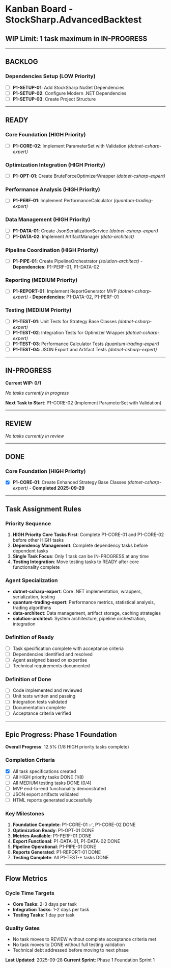 # Kanban Board - StockSharp.AdvancedBacktest

## WIP Limit: 1 task maximum in IN-PROGRESS

---

## BACKLOG

### Dependencies Setup (LOW Priority)
- [ ] **P1-SETUP-01**: Add StockSharp NuGet Dependencies
- [ ] **P1-SETUP-02**: Configure Modern .NET Dependencies
- [ ] **P1-SETUP-03**: Create Project Structure

---

## READY

### Core Foundation (HIGH Priority)
- [ ] **P1-CORE-02**: Implement ParameterSet with Validation *(dotnet-csharp-expert)*

### Optimization Integration (HIGH Priority)
- [ ] **P1-OPT-01**: Create BruteForceOptimizerWrapper *(dotnet-csharp-expert)*

### Performance Analysis (HIGH Priority)
- [ ] **P1-PERF-01**: Implement PerformanceCalculator *(quantum-trading-expert)*

### Data Management (HIGH Priority)
- [ ] **P1-DATA-01**: Create JsonSerializationService *(dotnet-csharp-expert)*
- [ ] **P1-DATA-02**: Implement ArtifactManager *(data-architect)*

### Pipeline Coordination (HIGH Priority)
- [ ] **P1-PIPE-01**: Create PipelineOrchestrator *(solution-architect)* - **Dependencies**: P1-PERF-01, P1-DATA-02

### Reporting (MEDIUM Priority)
- [ ] **P1-REPORT-01**: Implement ReportGenerator MVP *(dotnet-csharp-expert)* - **Dependencies**: P1-DATA-02, P1-PERF-01

### Testing (MEDIUM Priority)
- [ ] **P1-TEST-01**: Unit Tests for Strategy Base Classes *(dotnet-csharp-expert)*
- [ ] **P1-TEST-02**: Integration Tests for Optimizer Wrapper *(dotnet-csharp-expert)*
- [ ] **P1-TEST-03**: Performance Calculator Tests *(quantum-trading-expert)*
- [ ] **P1-TEST-04**: JSON Export and Artifact Tests *(dotnet-csharp-expert)*

---

## IN-PROGRESS

**Current WIP: 0/1**

*No tasks currently in progress*

**Next Task to Start**: P1-CORE-02 (Implement ParameterSet with Validation)

---

## REVIEW

*No tasks currently in review*

---

## DONE

### Core Foundation (HIGH Priority)
- [x] **P1-CORE-01**: Create Enhanced Strategy Base Classes *(dotnet-csharp-expert)* - **Completed 2025-09-29**

---

## Task Assignment Rules

### Priority Sequence
1. **HIGH Priority Core Tasks First**: Complete P1-CORE-01 and P1-CORE-02 before other HIGH tasks
2. **Dependency Management**: Complete dependency tasks before dependent tasks
3. **Single Task Focus**: Only 1 task can be IN-PROGRESS at any time
4. **Testing Integration**: Move testing tasks to READY after core functionality complete

### Agent Specialization
- **dotnet-csharp-expert**: Core .NET implementation, wrappers, serialization, testing
- **quantum-trading-expert**: Performance metrics, statistical analysis, trading algorithms
- **data-architect**: Data management, artifact storage, caching strategies
- **solution-architect**: System architecture, pipeline orchestration, integration

### Definition of Ready
- [ ] Task specification complete with acceptance criteria
- [ ] Dependencies identified and resolved
- [ ] Agent assigned based on expertise
- [ ] Technical requirements documented

### Definition of Done
- [ ] Code implemented and reviewed
- [ ] Unit tests written and passing
- [ ] Integration tests validated
- [ ] Documentation complete
- [ ] Acceptance criteria verified

---

## Epic Progress: Phase 1 Foundation

**Overall Progress**: 12.5% (1/8 HIGH priority tasks complete)

### Completion Criteria
- [x] All task specifications created
- [ ] All HIGH priority tasks DONE (1/8)
- [ ] All MEDIUM testing tasks DONE (0/4)
- [ ] MVP end-to-end functionality demonstrated
- [ ] JSON export artifacts validated
- [ ] HTML reports generated successfully

### Key Milestones
1. **Foundation Complete**: P1-CORE-01 ✅, P1-CORE-02 DONE
2. **Optimization Ready**: P1-OPT-01 DONE
3. **Metrics Available**: P1-PERF-01 DONE
4. **Export Functional**: P1-DATA-01, P1-DATA-02 DONE
5. **Pipeline Operational**: P1-PIPE-01 DONE
6. **Reports Generated**: P1-REPORT-01 DONE
7. **Testing Complete**: All P1-TEST-* tasks DONE

---

## Flow Metrics

### Cycle Time Targets
- **Core Tasks**: 2-3 days per task
- **Integration Tasks**: 1-2 days per task
- **Testing Tasks**: 1 day per task

### Quality Gates
- No task moves to REVIEW without complete acceptance criteria met
- No task moves to DONE without full testing validation
- Technical debt addressed before moving to next phase

**Last Updated**: 2025-09-28
**Current Sprint**: Phase 1 Foundation Sprint 1